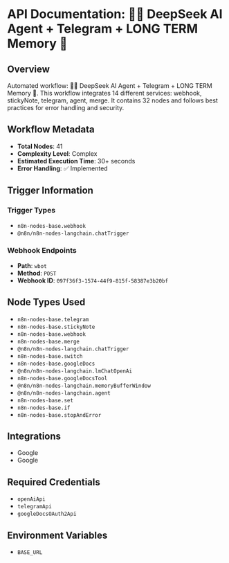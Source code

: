 # API Documentation: 🐋🤖 DeepSeek AI Agent + Telegram + LONG TERM Memory 🧠

## Overview
Automated workflow: 🐋🤖 DeepSeek AI Agent + Telegram + LONG TERM Memory 🧠. This workflow integrates 14 different services: webhook, stickyNote, telegram, agent, merge. It contains 32 nodes and follows best practices for error handling and security.

## Workflow Metadata
- **Total Nodes**: 41
- **Complexity Level**: Complex
- **Estimated Execution Time**: 30+ seconds
- **Error Handling**: ✅ Implemented

## Trigger Information
### Trigger Types
- `n8n-nodes-base.webhook`
- `@n8n/n8n-nodes-langchain.chatTrigger`

### Webhook Endpoints
- **Path**: `wbot`
- **Method**: `POST`
- **Webhook ID**: `097f36f3-1574-44f9-815f-58387e3b20bf`


## Node Types Used
- `n8n-nodes-base.telegram`
- `n8n-nodes-base.stickyNote`
- `n8n-nodes-base.webhook`
- `n8n-nodes-base.merge`
- `@n8n/n8n-nodes-langchain.chatTrigger`
- `n8n-nodes-base.switch`
- `n8n-nodes-base.googleDocs`
- `@n8n/n8n-nodes-langchain.lmChatOpenAi`
- `n8n-nodes-base.googleDocsTool`
- `@n8n/n8n-nodes-langchain.memoryBufferWindow`
- `@n8n/n8n-nodes-langchain.agent`
- `n8n-nodes-base.set`
- `n8n-nodes-base.if`
- `n8n-nodes-base.stopAndError`

## Integrations
- Google
- Google

## Required Credentials
- `openAiApi`
- `telegramApi`
- `googleDocsOAuth2Api`

## Environment Variables
- `BASE_URL`
